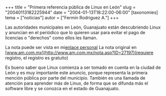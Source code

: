 +++
title = "Primera referencia pública de Linux en León"
slug = "20040113182225944"
date = "2004-01-13T18:22:00-06:00"
[taxonomies]
tema = ["noticias"]
autor = ["Fermin Rodriguez A."]
+++

Las autoridades municipales en León, Guanajuato están descubriendo Linux
y anuncian en el periódico que lo quieren usar para evitar el pago de
licencias o "derechos" como ellos les llaman.

La nota puede ser vista en mi[enlace
personal](http://www.geocities.com/ferrod11/nota13ene04.html)
La nota original en
[www.am.com.mx](http://www.am.com.mx/nota.asp?ID=27197)(requiere
registro, el registro es gratuito)

Es bueno saber que Linux comienza a ser tomado en cuenta en la ciudad de
León y es muy importante este anuncio, porque representa la primera
mención pública por parte del municipio. También es una llamada de
atención para aprender más de Linux, de forma que se difunda más el
software libre y se conozca en el estado de Guanajuato.

